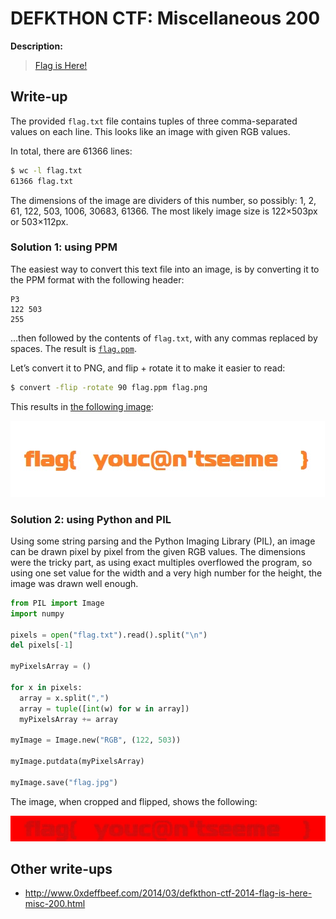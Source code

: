# DEFKTHON CTF: Miscellaneous 200

**Description:**

> [Flag is Here!](flag.txt)

## Write-up

The provided `flag.txt` file contains tuples of three comma-separated values on each line. This looks like an image with given RGB values.

In total, there are 61366 lines:

```bash
$ wc -l flag.txt
61366 flag.txt
```

The dimensions of the image are dividers of this number, so possibly: 1, 2, 61, 122, 503, 1006, 30683, 61366. The most likely image size is 122×503px or 503×112px.

### Solution 1: using PPM

The easiest way to convert this text file into an image, is by converting it to the PPM format with the following header:

```ppm
P3
122 503
255
```

…then followed by the contents of `flag.txt`, with any commas replaced by spaces. The result is [`flag.ppm`](flag.ppm).

Let’s convert it to PNG, and flip + rotate it to make it easier to read:

```bash
$ convert -flip -rotate 90 flag.ppm flag.png
```

This results in [the following image](flag.png):

![flag{ youc@n'tseeme }](flag.png)

### Solution 2: using Python and PIL

Using some string parsing and the Python Imaging Library (PIL), an image can be drawn pixel by pixel from the given RGB values.  The dimensions were the tricky part, as using exact multiples overflowed the program, so using one set value for the width and a very high number for the height, the image was drawn well enough.

```python
from PIL import Image
import numpy

pixels = open("flag.txt").read().split("\n")
del pixels[-1]

myPixelsArray = ()

for x in pixels:
  array = x.split(",")
  array = tuple([int(w) for w in array])
  myPixelsArray += array

myImage = Image.new("RGB", (122, 503))

myImage.putdata(myPixelsArray)

myImage.save("flag.jpg")
```

The image, when cropped and flipped, shows the following:

![flag{ youc@n'tseeme }](flag.jpg)

## Other write-ups

* <http://www.0xdeffbeef.com/2014/03/defkthon-ctf-2014-flag-is-here-misc-200.html>
